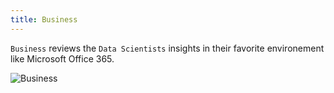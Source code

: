 ```yaml
---
title: Business
---
```


`Business` reviews the `Data Scientists` insights in their favorite environement like Microsoft Office 365.

![Business](/images/personas/business.svg "Business")

